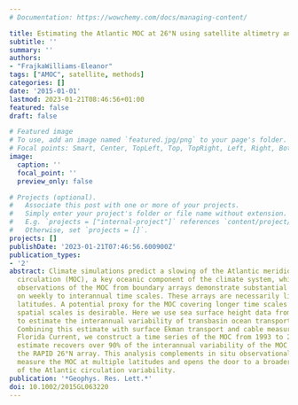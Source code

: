```yaml
---
# Documentation: https://wowchemy.com/docs/managing-content/

title: Estimating the Atlantic MOC at 26°N using satellite altimetry and cable measurements
subtitle: ''
summary: ''
authors:
- "FrajkaWilliams-Eleanor"
tags: ["AMOC", satellite, methods]
categories: []
date: '2015-01-01'
lastmod: 2023-01-21T08:46:56+01:00
featured: false
draft: false

# Featured image
# To use, add an image named `featured.jpg/png` to your page's folder.
# Focal points: Smart, Center, TopLeft, Top, TopRight, Left, Right, BottomLeft, Bottom, BottomRight.
image:
  caption: ''
  focal_point: ''
  preview_only: false

# Projects (optional).
#   Associate this post with one or more of your projects.
#   Simply enter your project's folder or file name without extension.
#   E.g. `projects = ["internal-project"]` references `content/project/deep-learning/index.md`.
#   Otherwise, set `projects = []`.
projects: []
publishDate: '2023-01-21T07:46:56.600900Z'
publication_types:
- '2'
abstract: Climate simulations predict a slowing of the Atlantic meridional overturning
  circulation (MOC), a key oceanic component of the climate system, while continuous
  observations of the MOC from boundary arrays demonstrate substantial variability
  on weekly to interannual time scales. These arrays are necessarily limited to individual
  latitudes. A potential proxy for the MOC covering longer time scales and larger
  spatial scales is desirable. Here we use sea surface height data from satellites
  to estimate the interannual variability of transbasin ocean transports at 26°N.
  Combining this estimate with surface Ekman transport and cable measurements of the
  Florida Current, we construct a time series of the MOC from 1993 to 2014. This satellite-based
  estimate recovers over 90% of the interannual variability of the MOC measured by
  the RAPID 26°N array. This analysis complements in situ observational efforts to
  measure the MOC at multiple latitudes and opens the door to a broader spatial understanding
  of the Atlantic circulation variability.
publication: '*Geophys. Res. Lett.*'
doi: 10.1002/2015GL063220
---
```

